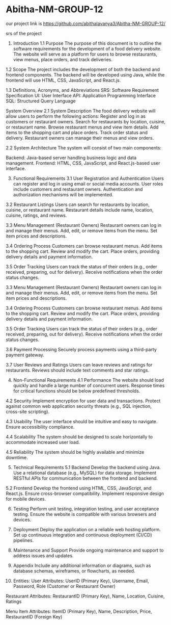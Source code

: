 # Abitha-NM-GROUP-12
our project link is https://github.com/abithalavanya3/Abitha-NM-GROUP-12/



srs of the project


1. Introduction
1.1 Purpose
The purpose of this document is to outline the software requirements for the development of a food delivery website. The website will serve as a platform for users to browse restaurants, view menus, place orders, and track deliveries.

1.2 Scope
The project includes the development of both the backend and frontend components. The backend will be developed using Java, while the frontend will use HTML, CSS, JavaScript, and React.js.

1.3 Definitions, Acronyms, and Abbreviations
SRS: Software Requirement Specification
UI: User Interface
API: Application Programming Interface
SQL: Structured Query Language

System Overview
2.1 System Description
The food delivery website will allow users to perform the following actions:
Register and log in as customers or restaurant owners.
Search for restaurants by location, cuisine, or restaurant name.
Browse restaurant menus and view item details.
Add items to the shopping cart and place orders.
Track order status and delivery.
Restaurant owners can manage their menus and view orders.

2.2 System Architecture
The system will consist of two main components:

Backend: Java-based server handling business logic and data management.
Frontend: HTML, CSS, JavaScript, and React.js-based user interface.

3. Functional Requirements
3.1 User Registration and Authentication
Users can register and log in using email or social media accounts.
User roles include customers and restaurant owners.
Authentication and authorization mechanisms will be implemented.

3.2 Restaurant Listings
Users can search for restaurants by location, cuisine, or restaurant name.
Restaurant details include name, location, cuisine, ratings, and reviews.



3.3 Menu Management (Restaurant Owners)
Restaurant owners can log in and manage their menus.
Add, edit, or remove items from the menu.
Set item prices and descriptions.

3.4 Ordering Process
Customers can browse restaurant menus.
Add items to the shopping cart.
Review and modify the cart.
Place orders, providing delivery details and payment information.

3.5 Order Tracking
Users can track the status of their orders (e.g., order received, preparing, out for delivery).
Receive notifications when the order status changes.


3.3 Menu Management (Restaurant Owners)
Restaurant owners can log in and manage their menus.
Add, edit, or remove items from the menu.
Set item prices and descriptions.

3.4 Ordering Process
Customers can browse restaurant menus.
Add items to the shopping cart.
Review and modify the cart.
Place orders, providing delivery details and payment information.

3.5 Order Tracking
Users can track the status of their orders (e.g., order received, preparing, out for delivery).
Receive notifications when the order status changes.


3.6 Payment Processing
Securely process payments using a third-party payment gateway.

3.7 User Reviews and Ratings
Users can leave reviews and ratings for restaurants.
Reviews should include text comments and star ratings.

4. Non-Functional Requirements
4.1 Performance
The website should load quickly and handle a large number of concurrent users.
Response times for critical functions should be below predefined thresholds.

4.2 Security
Implement encryption for user data and transactions.
Protect against common web application security threats (e.g., SQL injection, cross-site scripting).


4.3 Usability
The user interface should be intuitive and easy to navigate.
Ensure accessibility compliance.

4.4 Scalability
The system should be designed to scale horizontally to accommodate increased user load.

4.5 Reliability
The system should be highly available and minimize downtime.

5. Technical Requirements
5.1 Backend
Develop the backend using Java.
Use a relational database (e.g., MySQL) for data storage.
Implement RESTful APIs for communication between the frontend and backend.


5.2 Frontend
Develop the frontend using HTML, CSS, JavaScript, and React.js.
Ensure cross-browser compatibility.
Implement responsive design for mobile devices.

6. Testing
Perform unit testing, integration testing, and user acceptance testing.
Ensure the website is compatible with various browsers and devices.

7. Deployment
Deploy the application on a reliable web hosting platform.
Set up continuous integration and continuous deployment (CI/CD) pipelines.

8. Maintenance and Support
Provide ongoing maintenance and support to address issues and updates.

9. Appendix
Include any additional information or diagrams, such as database schemas, wireframes, or flowcharts, as needed.

10. Entities:
User
Attributes: UserID (Primary Key), Username, Email, Password, Role (Customer or Restaurant Owner)

Restaurant
Attributes: RestaurantID (Primary Key), Name, Location, Cuisine, Ratings

Menu Item
Attributes: ItemID (Primary Key), Name, Description, Price, RestaurantID (Foreign Key)
